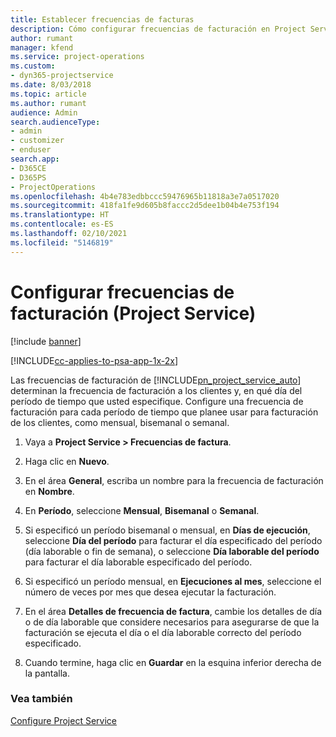 ```yaml
---
title: Establecer frecuencias de facturas
description: Cómo configurar frecuencias de facturación en Project Service
author: rumant
manager: kfend
ms.service: project-operations
ms.custom:
- dyn365-projectservice
ms.date: 8/03/2018
ms.topic: article
ms.author: rumant
audience: Admin
search.audienceType:
- admin
- customizer
- enduser
search.app:
- D365CE
- D365PS
- ProjectOperations
ms.openlocfilehash: 4b4e783edbbccc59476965b11818a3e7a0517020
ms.sourcegitcommit: 418fa1fe9d605b8faccc2d5dee1b04b4e753f194
ms.translationtype: HT
ms.contentlocale: es-ES
ms.lasthandoff: 02/10/2021
ms.locfileid: "5146819"
---
```

# <a name="set-up-invoice-frequencies-project-service"></a>Configurar frecuencias de facturación (Project Service)

[!include [banner](../includes/psa-now-project-operations.md)]

[!INCLUDE[cc-applies-to-psa-app-1x-2x](../includes/cc-applies-to-psa-app-1x-2x.md)]

Las frecuencias de facturación de [!INCLUDE[pn_project_service_auto](../includes/pn-project-service-auto.md)] determinan la frecuencia de facturación a los clientes y, en qué día del período de tiempo que usted especifique. Configure una frecuencia de facturación para cada período de tiempo que planee usar para facturación de los clientes, como mensual, bisemanal o semanal.  
  
1.  Vaya a **Project Service > Frecuencias de factura**.  
  
2.  Haga clic en **Nuevo**.  
  
3.  En el área **General**, escriba un nombre para la frecuencia de facturación en **Nombre**.  
  
4.  En **Período**, seleccione **Mensual**, **Bisemanal** o **Semanal**.  
  
5.  Si especificó un período bisemanal o mensual, en **Días de ejecución**, seleccione **Día del período** para facturar el día especificado del período (día laborable o fin de semana), o seleccione **Día laborable del período** para facturar el día laborable especificado del período.  
  
6.  Si especificó un período mensual, en **Ejecuciones al mes**, seleccione el número de veces por mes que desea ejecutar la facturación.  
  
7.  En el área **Detalles de frecuencia de factura**, cambie los detalles de día o de día laborable que considere necesarios para asegurarse de que la facturación se ejecuta el día o el día laborable correcto del período especificado.  
  
8.  Cuando termine, haga clic en **Guardar** en la esquina inferior derecha de la pantalla.  
  
### <a name="see-also"></a>Vea también  
 [Configure Project Service](../psa/configure.md)
